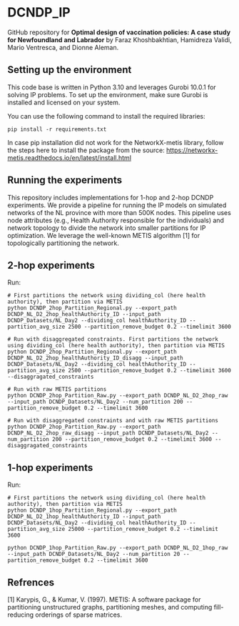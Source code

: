 # DCNDP_IP
GitHub repository for **Optimal design of vaccination policies: A case study for Newfoundland and Labrador** by Faraz Khoshbakhtian, Hamidreza Validi, Mario Ventresca, and Dionne
Aleman.

## Setting up the environment

This code base is written in Python 3.10 and leverages Gurobi 10.0.1 for solving IP problems. 
To set up the environment, make sure Gurobi is installed and licensed on your system. 

You can use the following command to install the required libraries:

```
pip install -r requirements.txt
```

In case pip installation did not work for the NetworkX-metis library, follow the steps here to install the package from the source: https://networkx-metis.readthedocs.io/en/latest/install.html 


## Running the experiments

This repository includes implementations for 1-hop and 2-hop DCNDP experiments. We provide a pipeline for running the IP models on simulated networks of the NL province with more than 500K nodes. This pipeline uses node attributes (e.g., Health Authority responsible for the individuals) and network topology to divide the network into smaller partitions for IP optimization. We leverage the well-known METIS algorithm [1] for topologically partitioning the network.


## 2-hop experiments

Run: 

```
# First partitions the network using dividing_col (here health authority), then partition via METIS 
python DCNDP_2hop_Partition_Regional.py --export_path DCNDP_NL_D2_2hop_healthAuthority_ID --input_path DCNDP_Datasets/NL_Day2 --dividing_col healthAuthority_ID --partition_avg_size 2500 --partition_remove_budget 0.2 --timelimit 3600

# Run with disaggregated constraints. First partitions the network using dividing_col (here health authority), then partition via METIS
python DCNDP_2hop_Partition_Regional.py --export_path DCNDP_NL_D2_2hop_healthAuthority_ID_disagg --input_path DCNDP_Datasets/NL_Day2 --dividing_col healthAuthority_ID --partition_avg_size 2500 --partition_remove_budget 0.2 --timelimit 3600 --disaggragated_constraints 
```

```
# Run with raw METIS partitions
python DCNDP_2hop_Partition_Raw.py --export_path DCNDP_NL_D2_2hop_raw --input_path DCNDP_Datasets/NL_Day2 --num_partition 200 --partition_remove_budget 0.2 --timelimit 3600

# Run with disaggregated constraints and with raw METIS partitions
python DCNDP_2hop_Partition_Raw.py --export_path DCNDP_NL_D2_2hop_raw_disagg --input_path DCNDP_Datasets/NL_Day2 --num_partition 200 --partition_remove_budget 0.2 --timelimit 3600 --disaggragated_constraints

```


## 1-hop experiments

Run:

```
# First partitions the network using dividing_col (here health authority), then partition via METIS
python DCNDP_1hop_Partition_Regional.py --export_path DCNDP_NL_D2_1hop_healthAuthority_ID --input_path DCNDP_Datasets/NL_Day2 --dividing_col healthAuthority_ID --partition_avg_size 25000 --partition_remove_budget 0.2 --timelimit 3600 
```

```
python DCNDP_1hop_Partition_Raw.py --export_path DCNDP_NL_D2_1hop_raw --input_path DCNDP_Datasets/NL_Day2 --num_partition 20 --partition_remove_budget 0.2 --timelimit 3600
```


## Refrences

[1] Karypis, G., & Kumar, V. (1997). METIS: A software package for partitioning unstructured graphs, partitioning meshes, and computing fill-reducing orderings of sparse matrices.
